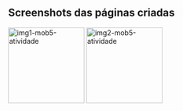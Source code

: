 ## Screenshots das páginas criadas

<img width="155" alt="img1-mob5-atividade" src="https://github.com/user-attachments/assets/7ef76166-da67-42fb-bc74-f13e3c029ddb" />

<img width="155" alt="img2-mob5-atividade" src="https://github.com/user-attachments/assets/9d2bca04-2914-44a4-8e05-3a55f336c154" />

